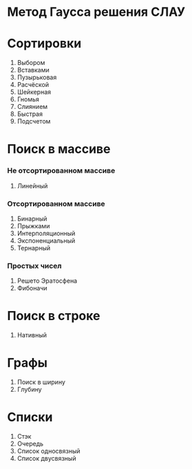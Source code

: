 # Метод Гаусса решения СЛАУ

# Сортировки
1. Выбором
2. Вставками
3. Пузырьковая
4. Расчёской
5. Шейкерная
6. Гномья
7. Слиянием
8. Быстрая
9. Подсчетом


# Поиск в массиве
### Не отсортированном массиве
1. Линейный
### Отсортированном массиве
1. Бинарный
2. Прыжками
3. Интерполяционный 
4. Экспоненциальный
5. Тернарный
### Простых чисел
1. Решето Эратосфена
2. Фибоначи


# Поиск в строке
1. Нативный


# Графы 
1. Поиск в ширину 
2. Глубину


# Списки 
1. Стэк
2. Очередь
3. Список односвязный
4. Список двусвязный
